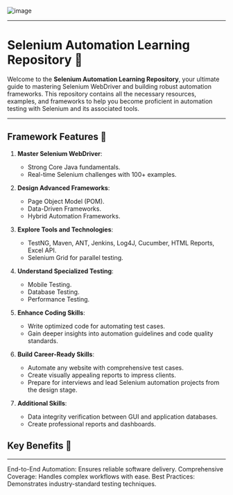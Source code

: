 ![image](https://github.com/user-attachments/assets/0bb85eda-04d5-437c-8359-93f85a47d981)
------ --
# Selenium Automation Learning Repository 🚀
Welcome to the **Selenium Automation Learning Repository**, your ultimate guide to mastering Selenium WebDriver and building robust automation frameworks. This repository contains all the necessary resources, examples, and frameworks to help you become proficient in automation testing with Selenium and its associated tools.

---- --
## Framework Features 🚀

1. **Master Selenium WebDriver**:
   - Strong Core Java fundamentals.
   - Real-time Selenium challenges with 100+ examples.

2. **Design Advanced Frameworks**:
   - Page Object Model (POM).
   - Data-Driven Frameworks.
   - Hybrid Automation Frameworks.

3. **Explore Tools and Technologies**:
   - TestNG, Maven, ANT, Jenkins, Log4J, Cucumber, HTML Reports, Excel API.
   - Selenium Grid for parallel testing.

4. **Understand Specialized Testing**:
   - Mobile Testing.
   - Database Testing.
   - Performance Testing.

5. **Enhance Coding Skills**:
   - Write optimized code for automating test cases.
   - Gain deeper insights into automation guidelines and code quality standards.

6. **Build Career-Ready Skills**:
   - Automate any website with comprehensive test cases.
   - Create visually appealing reports to impress clients.
   - Prepare for interviews and lead Selenium automation projects from the design stage.

7. **Additional Skills**:
   - Data integrity verification between GUI and application databases.
   - Create professional reports and dashboards.

##  Key Benefits 📌
----- --
End-to-End Automation: Ensures reliable software delivery.
Comprehensive Coverage: Handles complex workflows with ease.
Best Practices: Demonstrates industry-standard testing techniques.
